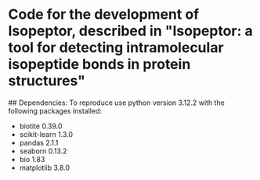 # Code for the development of Isopeptor, described in "Isopeptor: a tool for detecting intramolecular isopeptide bonds in protein structures"


## Dependencies:
To reproduce use python version 3.12.2 with the following packages installed:

- biotite 0.39.0
- scikit-learn 1.3.0
- pandas 2.1.1
- seaborn 0.13.2
- bio 1.83
- matplotlib 3.8.0